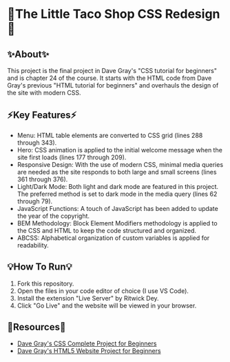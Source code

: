 # 🌮The Little Taco Shop CSS Redesign🌮

## ✨About✨

This project is the final project in Dave Gray's "CSS tutorial for beginners" and is chapter 24 of the course. It starts with the HTML code from Dave Gray's previous "HTML tutorial for beginners" and overhauls the design of the site with modern CSS.

## ⚡️Key Features⚡️

- Menu: HTML table elements are converted to CSS grid (lines 288 through 343).
- Hero: CSS animation is applied to the initial welcome message when the site first loads (lines 177 through 209).
- Responsive Design: With the use of modern CSS, minimal media queries are needed as the site responds to both large and small screens (lines 361 through 376).
- Light/Dark Mode: Both light and dark mode are featured in this project. The preferred method is set to dark mode in the media query (lines 62 through 79).
- JavaScript Functions: A touch of JavaScript has been added to update the year of the copyright.
- BEM Methodology: Block Element Modifiers methodology is applied to the CSS and HTML to keep the code structured and organized.
- ABCSS: Alphabetical organization of custom variables is applied for readability.

## 💡How To Run💡

1. Fork this repository.
2. Open the files in your code editor of choice (I use VS Code).
3. Install the extension "Live Server" by Ritwick Dey.
4. Click "Go Live" and the website will be viewed in your browser.

## 🔗Resources🔗

- [Dave Gray's CSS Complete Project for Beginners](https://www.youtube.com/watch?v=cMN2Odm5ieA&list=PL0Zuz27SZ-6Mx9fd9elt80G1bPcySmWit&index=25)
- [Dave Gray's HTML5 Website Project for Beginners](https://youtube.com/watch?v=T5PD8ofhiug)



 
   
